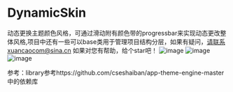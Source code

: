 # DynamicSkin
动态更换主题颜色风格，可通过滑动附有颜色带的progressbar来实现动态更改整体风格,项目中还有一些可以base类用于管理项目结构分层，如果有疑问，请联系xuancaocom@sina.cn  如果对您有帮助，给个star吧！
![image](https://github.com/xuancao/DynamicSkin/blob/master/screenshot/skinchange1.png)
![image](https://github.com/xuancao/DynamicSkin/blob/master/screenshot/skinchange2.png)
![image](https://github.com/xuancao/DynamicSkin/blob/master/screenshot/skinchange3.png)

参考：library参考https://github.com/cseshaiban/app-theme-engine-master中的依赖库
